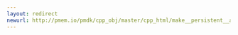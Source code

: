 ```yaml
---
layout: redirect
newurl: http://pmem.io/pmdk/cpp_obj/master/cpp_html/make__persistent__atomic_8hpp_source.html
---
```

